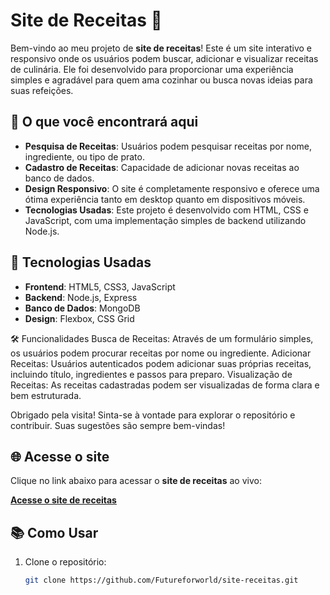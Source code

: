 # Site de Receitas 🍲

Bem-vindo ao meu projeto de **site de receitas**! Este é um site interativo e responsivo onde os usuários podem buscar, adicionar e visualizar receitas de culinária. Ele foi desenvolvido para proporcionar uma experiência simples e agradável para quem ama cozinhar ou busca novas ideias para suas refeições.

## 🚀 O que você encontrará aqui
- **Pesquisa de Receitas**: Usuários podem pesquisar receitas por nome, ingrediente, ou tipo de prato.
- **Cadastro de Receitas**: Capacidade de adicionar novas receitas ao banco de dados.
- **Design Responsivo**: O site é completamente responsivo e oferece uma ótima experiência tanto em desktop quanto em dispositivos móveis.
- **Tecnologias Usadas**: Este projeto é desenvolvido com HTML, CSS e JavaScript, com uma implementação simples de backend utilizando Node.js.

## 💼 Tecnologias Usadas

- **Frontend**: HTML5, CSS3, JavaScript
- **Backend**: Node.js, Express
- **Banco de Dados**: MongoDB
- **Design**: Flexbox, CSS Grid

🛠️ Funcionalidades
Busca de Receitas: Através de um formulário simples, os usuários podem procurar receitas por nome ou ingrediente.
Adicionar Receitas: Usuários autenticados podem adicionar suas próprias receitas, incluindo título, ingredientes e passos para preparo.
Visualização de Receitas: As receitas cadastradas podem ser visualizadas de forma clara e bem estruturada.

Obrigado pela visita! Sinta-se à vontade para explorar o repositório e contribuir. Suas sugestões são sempre bem-vindas!

## 🌐 Acesse o site
Clique no link abaixo para acessar o **site de receitas** ao vivo:

[**Acesse o site de receitas**](https://futureforworld.github.io/site-receitas/)  

## 📚 Como Usar

1. Clone o repositório:
   ```bash
   git clone https://github.com/Futureforworld/site-receitas.git



